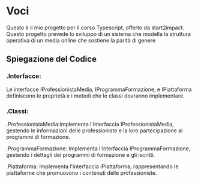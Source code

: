 # Voci

Questo è il mio progetto per il corso Typescript, offerto da start2impact. Questo progetto prevede lo sviluppo di un sistema che modella la struttura operativa di un media online che sostiene la parità di genere

## Spiegazione del Codice

### .Interfacce: 
Le interfacce IProfessionistaMedia, IProgrammaFormazione, e IPiattaforma definiscono le proprietà e i metodi che le classi dovranno implementare.

### .Classi:

.ProfessionistaMedia:Implementa l'interfaccia IProfessionistaMedia, gestendo le informazioni delle professioniste e la loro partecipazione ai programmi di formazione.

.ProgrammaFormazione: Implementa l'interfaccia IProgrammaFormazione, gestendo i dettagli dei programmi di formazione e gli iscritti.

.Piattaforma: Implementa l'interfaccia IPiattaforma, rappresentando le piattaforme che promuovono i contenuti delle professioniste.
